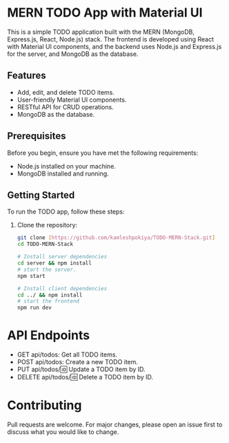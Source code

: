 # MERN TODO App with Material UI

This is a simple TODO application built with the MERN (MongoDB, Express.js, React, Node.js) stack. The frontend is developed using React with Material UI components, and the backend uses Node.js and Express.js for the server, and MongoDB as the database.

## Features

- Add, edit, and delete TODO items.
- User-friendly Material UI components.
- RESTful API for CRUD operations.
- MongoDB as the database.

## Prerequisites

Before you begin, ensure you have met the following requirements:

- Node.js installed on your machine.
- MongoDB installed and running.

## Getting Started

To run the TODO app, follow these steps:

1. Clone the repository:

   ```bash
   git clone [https://github.com/kamleshpokiya/TODO-MERN-Stack.git]
   cd TODO-MERN-Stack

   # Install server dependencies
   cd server && npm install
   # start the server.
   npm start

   # Install client dependencies
   cd ../ && npm install
   # start the frontend
   npm run dev
   ```
# API Endpoints
- GET api/todos: Get all TODO items.
- POST api/todos: Create a new TODO item.
- PUT api/todos/:id: Update a TODO item by ID.
- DELETE api/todos/:id: Delete a TODO item by ID.
  
# Contributing
Pull requests are welcome. For major changes, please open an issue first to discuss what you would like to change.


